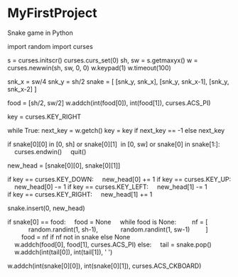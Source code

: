 # MyFirstProject
Snake game in Python

import random
import curses

s = curses.initscr() curses.curs_set(0) sh, sw = s.getmaxyx() w = curses.newwin(sh, sw, 0, 0) w.keypad(1) w.timeout(100)

snk_x = sw/4 snk_y = sh/2 snake = [ [snk_y, snk_x], [snk_y, snk_x-1], [snk_y, snk_x-2] ]

food = [sh/2, sw/2] w.addch(int(food[0]), int(food[1]), curses.ACS_PI)

key = curses.KEY_RIGHT

while True: next_key = w.getch() key = key if next_key == -1 else next_key

​if snake[0][0] in [0, sh] or snake[0][1]  in [0, sw] or snake[0] in snake[1:]:
    curses.endwin()
    quit()

new_head = [snake[0][0], snake[0][1]]

if key == curses.KEY_DOWN:
    new_head[0] += 1
if key == curses.KEY_UP:
    new_head[0] -= 1
if key == curses.KEY_LEFT:
    new_head[1] -= 1
if key == curses.KEY_RIGHT:
    new_head[1] += 1

snake.insert(0, new_head)

if snake[0] == food:
    food = None
    while food is None:
        nf = [
            random.randint(1, sh-1),
            random.randint(1, sw-1)
        ]
        food = nf if nf not in snake else None
    w.addch(food[0], food[1], curses.ACS_PI)
else:
    tail = snake.pop()
    w.addch(int(tail[0]), int(tail[1]), ' ')

w.addch(int(snake[0][0]), int(snake[0][1]), curses.ACS_CKBOARD)
